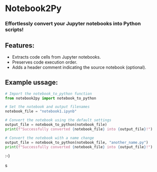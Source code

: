 # Notebook2Py
### Effortlessly convert your Jupyter notebooks into Python scripts!

## Features:

* Extracts code cells from Jupyter notebooks.
* Preserves code execution order.
* Adds a header comment indicating the source notebook (optional).

## Example ussage:

```python
# Import the notebook_to_python function
from notebook2py import notebook_to_python

# Set the notebook and output filenames
notebook_file = "notebook1.ipynb"

# Convert the notebook using the default settings
output_file = notebook_to_python(notebook_file)
print(f"Successfully converted {notebook_file} into {output_file}!")

# Convert the notebook with a name change
output_file = notebook_to_python(notebook_file, "another_name.py")
print(f"Successfully converted {notebook_file} into {output_file}!")
```

:-)

 s